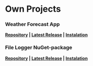 # Own Projects

### Weather Forecast App
  **[Repository](https://github.com/stbestichhh/Weather-Forecast) | [Latest Release](https://github.com/stbestichhh/Weather-Forecast/releases/tag/v1) | [Instalation](https://github.com/stbestichhh/Weather-Forecast/blob/master/README.md#app-instalation)**

### File Logger NuGet-package
  **[Repository](https://github.com/stbestichhh/FileLogger-NuGet-package) | [Latest Release](https://github.com/stbestichhh/FileLogger-NuGet-package/releases/tag/v1.0.8) | [Instalation](https://github.com/stbestichhh/FileLogger-NuGet-package#instalation)**
